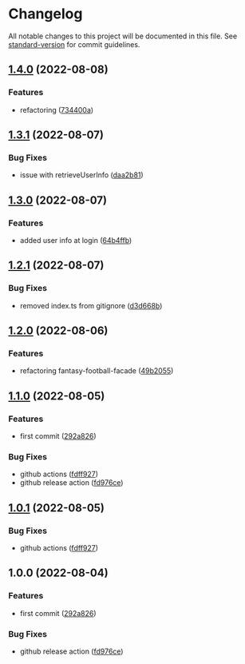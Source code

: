 # Changelog

All notable changes to this project will be documented in this file. See [standard-version](https://github.com/conventional-changelog/standard-version) for commit guidelines.

## [1.4.0](https://github.com/mancioshell/fantasy-football-client/compare/v1.3.1...v1.4.0) (2022-08-08)


### Features

* refactoring ([734400a](https://github.com/mancioshell/fantasy-football-client/commit/734400ace4722faadf838bc472cf5242ddf3054d))

## [1.3.1](https://github.com/mancioshell/fantasy-football-client/compare/v1.3.0...v1.3.1) (2022-08-07)


### Bug Fixes

* issue with retrieveUserInfo ([daa2b81](https://github.com/mancioshell/fantasy-football-client/commit/daa2b816cb54183063f167df61dc071f2dbf7d62))

## [1.3.0](https://github.com/mancioshell/fantasy-football-client/compare/v1.2.1...v1.3.0) (2022-08-07)


### Features

* added user info at login ([64b4ffb](https://github.com/mancioshell/fantasy-football-client/commit/64b4ffbbdba6b2dd0b34a2a9429c24a7d461932d))

## [1.2.1](https://github.com/mancioshell/fantasy-football-client/compare/v1.2.0...v1.2.1) (2022-08-07)


### Bug Fixes

* removed index.ts from gitignore ([d3d668b](https://github.com/mancioshell/fantasy-football-client/commit/d3d668ba47fa65ec01eec59f61537d987c7eed3e))

## [1.2.0](https://github.com/mancioshell/fantasy-football-client/compare/v1.1.0...v1.2.0) (2022-08-06)


### Features

* refactoring fantasy-football-facade ([49b2055](https://github.com/mancioshell/fantasy-football-client/commit/49b205569e28a980f09c5c3d7e80f1b4302616b5))

## [1.1.0](https://github.com/mancioshell/fantasy-football-client/compare/v1.0.1...v1.1.0) (2022-08-05)


### Features

* first commit ([292a826](https://github.com/mancioshell/fantasy-football-client/commit/292a8268012468f44e0af0640dd3733e409c029f))


### Bug Fixes

* github actions ([fdff927](https://github.com/mancioshell/fantasy-football-client/commit/fdff9274d879480ac616e30aff4ae6dd49b5a561))
* github release action ([fd976ce](https://github.com/mancioshell/fantasy-football-client/commit/fd976cec6a13f0dfe30f63e424d3d02bd95ef52a))

## [1.0.1](https://github.com/mancioshell/fantasy-football-client/compare/v1.0.0...v1.0.1) (2022-08-05)


### Bug Fixes

* github actions ([fdff927](https://github.com/mancioshell/fantasy-football-client/commit/fdff9274d879480ac616e30aff4ae6dd49b5a561))

## 1.0.0 (2022-08-04)


### Features

* first commit ([292a826](https://github.com/mancioshell/fantasy-football-client/commit/292a8268012468f44e0af0640dd3733e409c029f))


### Bug Fixes

* github release action ([fd976ce](https://github.com/mancioshell/fantasy-football-client/commit/fd976cec6a13f0dfe30f63e424d3d02bd95ef52a))
